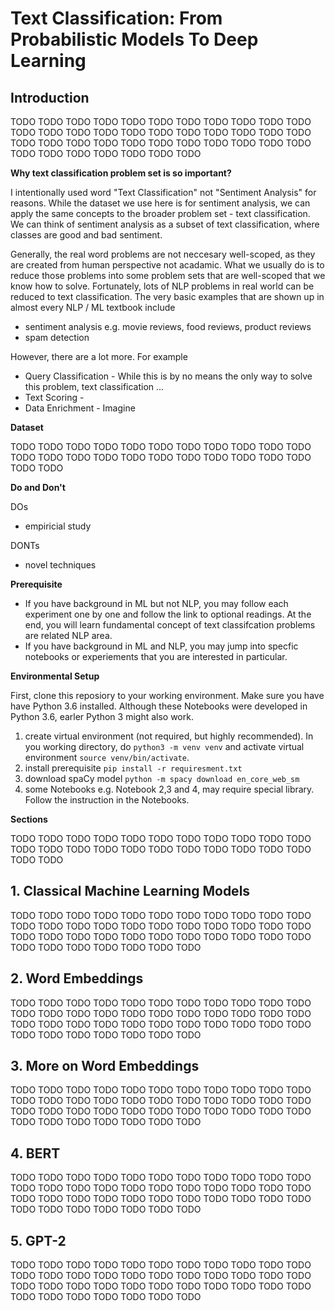 # Text Classification: From Probabilistic Models To Deep Learning

## Introduction

TODO TODO TODO TODO TODO TODO TODO TODO
TODO TODO TODO TODO TODO TODO TODO TODO
TODO TODO TODO TODO TODO TODO TODO TODO
TODO TODO TODO TODO TODO TODO TODO TODO
TODO TODO TODO TODO TODO TODO TODO TODO


**Why text classification problem set is so important?**

I intentionally used word "Text Classification" not "Sentiment Analysis" for reasons. 
While the dataset we use here is for sentiment analysis, we can apply the same concepts
to the broader problem set - text classification. We can think of sentiment analysis 
as a subset of text classification, where classes are good and bad sentiment.

Generally, the real word problems are not neccesary well-scoped, as they are created
from human perspective not acadamic. What we usually do is to reduce those problems into
some problem sets that are well-scoped that we know how to solve. Fortunately, lots of 
NLP problems in real world can be reduced to text classification. The very basic examples
that are shown up in almost every NLP / ML textbook include
- sentiment analysis e.g. movie reviews, food reviews, product reviews
- spam detection

However, there are a lot more. For example
- Query Classification - While this is by no means the only way to solve this problem,
text classification ...
- Text Scoring - 
- Data Enrichment - Imagine

**Dataset**

TODO TODO TODO TODO TODO TODO TODO TODO
TODO TODO TODO TODO TODO TODO TODO TODO
TODO TODO TODO TODO TODO TODO TODO TODO


**Do and Don't**

DOs
- empiricial study

DONTs
- novel techniques

**Prerequisite**

- If you have background in ML but not NLP, you may follow each experiment one by one
and follow the link to optional readings. At the end, you will learn fundamental concept
of text classifcation problems are related NLP area.
- If you have background in ML and NLP, you may jump into specfic notebooks or experiements
that you are interested in particular.
    
**Environmental Setup**

First, clone this reposiory to your working environment. Make sure you have have Python 3.6 installed.
Although these Notebooks were developed in Python 3.6, earler Python 3 might also work. 

1. create virtual environment (not required, but highly recommended). In you working directory,
do `python3 -m venv venv` and activate virtual environment `source venv/bin/activate`. 
2. install prerequisite `pip install -r requiresment.txt`
3. download spaCy model `python -m spacy download en_core_web_sm`
4. some Notebooks e.g. Notebook 2,3 and 4, may require special library. Follow the instruction in the Notebooks.
    
    
**Sections**

TODO TODO TODO TODO TODO TODO TODO TODO
TODO TODO TODO TODO TODO TODO TODO TODO
TODO TODO TODO TODO TODO TODO TODO TODO

## 1. Classical Machine Learning Models

TODO TODO TODO TODO TODO TODO TODO TODO
TODO TODO TODO TODO TODO TODO TODO TODO
TODO TODO TODO TODO TODO TODO TODO TODO
TODO TODO TODO TODO TODO TODO TODO TODO
TODO TODO TODO TODO TODO TODO TODO TODO

## 2. Word Embeddings

TODO TODO TODO TODO TODO TODO TODO TODO
TODO TODO TODO TODO TODO TODO TODO TODO
TODO TODO TODO TODO TODO TODO TODO TODO
TODO TODO TODO TODO TODO TODO TODO TODO
TODO TODO TODO TODO TODO TODO TODO TODO


## 3. More on Word Embeddings

TODO TODO TODO TODO TODO TODO TODO TODO
TODO TODO TODO TODO TODO TODO TODO TODO
TODO TODO TODO TODO TODO TODO TODO TODO
TODO TODO TODO TODO TODO TODO TODO TODO
TODO TODO TODO TODO TODO TODO TODO TODO

## 4. BERT

TODO TODO TODO TODO TODO TODO TODO TODO
TODO TODO TODO TODO TODO TODO TODO TODO
TODO TODO TODO TODO TODO TODO TODO TODO
TODO TODO TODO TODO TODO TODO TODO TODO
TODO TODO TODO TODO TODO TODO TODO TODO

## 5. GPT-2

TODO TODO TODO TODO TODO TODO TODO TODO
TODO TODO TODO TODO TODO TODO TODO TODO
TODO TODO TODO TODO TODO TODO TODO TODO
TODO TODO TODO TODO TODO TODO TODO TODO
TODO TODO TODO TODO TODO TODO TODO TODO